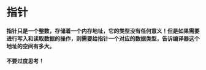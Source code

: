#                                            指针

#### 指针只是一个整数，存储着一个内存地址，它的类型没有任何意义！但是如果需要进行写入和读取数据的操作，则需要给指针一个对应的数据类型，告诉编译器这个地址的空间有多大。



#### 不要过度思考！